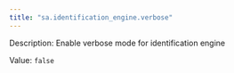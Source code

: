 ```yaml
---
title: "sa.identification_engine.verbose"
---
```


Description: Enable verbose mode for identification engine

Value: `false`